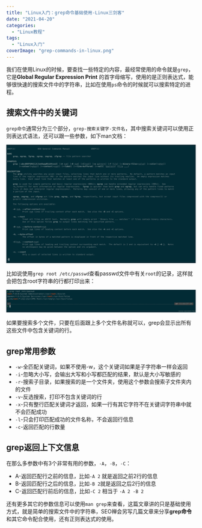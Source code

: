 ```yaml
---
title: "Linux入门：grep命令基础使用-Linux三剑客"
date: "2021-04-20"
categories: 
  - "Linux教程"
tags: 
  - "Linux入门"
coverImage: "grep-commands-in-linux.png"
---
```


我们在使用Linux的时候，要查找一些特定的内容，最经常使用的命令就是`grep`，它是**Global Regular Expression Print** 的首字母缩写，使用的是正则表达式，能够很快速的搜索文件中的字符串，比如在使用`ps`命令的时候就可以搜索特定的进程。

## 搜索文件中的关键词

`grep命令`通常分为三个部分，`grep-搜索关键字-文件名`，其中搜索关键词可以使用正则表达式语法，还可以跟一些参数，如下man文档：

![Linxu grep man](images/WX20210405-113659@2x.png)

比如说使用`grep root /etc/passwd`查看passwd文件中有关`root`的记录，这样就会把包含root字符串的行都打印出来：

![grep root /etc/passwd](images/WX20210405-114442@2x.png)

如果要搜索多个文件，只要在后面跟上多个文件名称就可以，grep会显示出所有这些文件中包含关键词的行。

## grep常用参数

- `-w`\-全匹配关键词，如果不使用-w，这个关键词如果是子字符串一样会返回
- `-i`\-忽略大小写，会输出大写和小写都匹配的结果，默认是大小写敏感的
- `-r`\-搜索子目录，如果搜索的是一个文件夹，使用这个参数会搜索子文件夹内的文件
- `-v`\-反选搜索，打印不包含关键词的行
- `-x`\-只有整行匹配关键词才返回，如果一行有其它字符不在关键词字符串中就不会匹配成功
- `-l`\-只会打印匹配成功的文件名称，不会返回行信息
- `-c`\-返回匹配的行数量

## grep返回上下文信息

在那么多参数中有3个非常有用的参数，`-A`，`-B`，`-C`：

- A-返回匹配行之前的信息，比如`-A 2` 就是返回之前2行的信息
- B-返回匹配行之后的信息，比如`-B 2`就是返回之后2行的信息
- C-返回匹配行前后的信息，比如`-C 2` 相当于 `-A 2 -B 2`

还有更多其它的参数信息可以使用`man grep`来查看，这篇文章讲的只是基础使用方式，就是简单的搜索文件中的字符串，SEO禅会另写几篇文章来分享**grep命令**和其它命令配合使用，还有正则表达式的使用。
